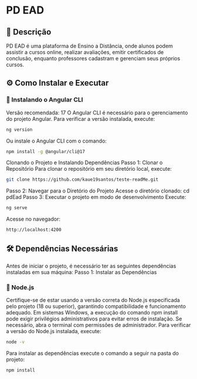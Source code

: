 # PD EAD

## 📝 Descrição

PD EAD é uma plataforma de Ensino a Distância, onde alunos podem assistir a cursos online, realizar avaliações, emitir certificados de conclusão, enquanto professores cadastram e gerenciam seus próprios cursos.

## ⚙️ Como Instalar e Executar
### 🚀 Instalando o Angular CLI
Versão recomendada: 17
O Angular CLI é necessário para o gerenciamento do projeto Angular. Para verificar a versão instalada, execute:
```bash
ng version
```
Ou instale o Angular CLI com o comando:
```bash
npm install -g @angular/cli@17
```
Clonando o Projeto e Instalando Dependências
Passo 1: Clonar o Repositório
Para clonar o repositório em seu diretório local, execute:
```bash
git clone https://github.com/kaue19santos/teste-readMe.git 
```
<!-- LEMBRAR DE TROCAR LINK ACIMA -->
Passo 2: Navegar para o Diretório do Projeto
Acesse o diretório clonado:
cd pdEad
Passo 3: Executar o projeto em modo de desenvolvimento
Execute:
```bash
ng serve
```
Acesse no navegador:
```bash
http://localhost:4200
```
## 🛠️ Dependências Necessárias
Antes de iniciar o projeto, é necessário ter as seguintes dependências instaladas em sua máquina:
Passo 1: Instalar as Dependências
### 🔧 Node.js
Certifique-se de estar usando a versão correta do Node.js especificada pelo projeto (18 ou superior), garantindo compatibilidade e funcionamento adequado. Em sistemas Windows, a execução do comando npm install pode exigir privilégios administrativos para evitar erros de instalação. Se necessário, abra o terminal com permissões de administrador.
Para verificar a versão do Node.js instalada, execute:
```bash
node -v
```
Para instalar as dependências execute o comando a seguir na pasta do projeto:
```bash
npm install
```





